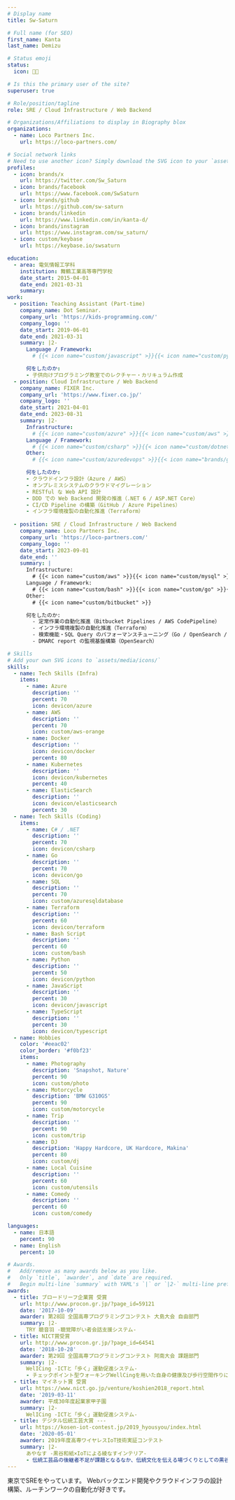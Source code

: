 ```yaml
---
# Display name
title: Sw-Saturn

# Full name (for SEO)
first_name: Kanta
last_name: Demizu

# Status emoji
status:
  icon: 👩‍💻

# Is this the primary user of the site?
superuser: true

# Role/position/tagline
role: SRE / Cloud Infrastructure / Web Backend

# Organizations/Affiliations to display in Biography blox
organizations:
  - name: Loco Partners Inc.
    url: https://loco-partners.com/

# Social network links
# Need to use another icon? Simply download the SVG icon to your `assets/media/icons/` folder.
profiles:
  - icon: brands/x
    url: https://twitter.com/Sw_Saturn
  - icon: brands/facebook
    url: https://www.facebook.com/SwSaturn
  - icon: brands/github
    url: https://github.com/sw-saturn
  - icon: brands/linkedin
    url: https://www.linkedin.com/in/kanta-d/
  - icon: brands/instagram
    url: https://www.instagram.com/sw_saturn/
  - icon: custom/keybase
    url: https://keybase.io/swsaturn

education:
  - area: 電気情報工学科
    institution: 舞鶴工業高等専門学校
    date_start: 2015-04-01
    date_end: 2021-03-31
    summary: 
work:
  - position: Teaching Assistant (Part-time)
    company_name: Dot Seminar.
    company_url: 'https://kids-programming.com/'
    company_logo: ''
    date_start: 2019-06-01
    date_end: 2021-03-31
    summary: |2-
      Language / Framework:
        # {{< icon name="custom/javascript" >}}{{< icon name="custom/python" >}}{{< icon name="custom/c" >}}{{< icon name="custom/csharp" >}}{{< icon name="custom/wordpress" >}}

      何をしたのか:
      - 子供向けプログラミング教室でのレクチャー・カリキュラム作成
  - position: Cloud Infrastructure / Web Backend
    company_name: FIXER Inc.
    company_url: 'https://www.fixer.co.jp/'
    company_logo: ''
    date_start: 2021-04-01
    date_end: 2023-08-31
    summary: |2-
      Infrastructure:
        # {{< icon name="custom/azure" >}}{{< icon name="custom/aws" >}}{{< icon name="custom/azuresqldatabase" >}}{{< icon name="custom/kubernetes" >}}{{< icon name="custom/docker" >}}{{< icon name="custom/terraform" >}}
      Language / Framework:
        # {{< icon name="custom/csharp" >}}{{< icon name="custom/dotnetcore" >}}{{< icon name="custom/typescript" >}}{{< icon name="custom/nuxt" >}}
      Other:
        # {{< icon name="custom/azuredevops" >}}{{< icon name="brands/github" >}}

      何をしたのか:
      - クラウドインフラ設計（Azure / AWS）
      - オンプレミスシステムのクラウドマイグレーション
      - RESTful な Web API 設計
      - DDD での Web Backend 開発の推進（.NET 6 / ASP.NET Core）
      - CI/CD Pipeline の構築（GitHub / Azure Pipelines）
      - インフラ環境複製の自動化推進（Terraform）
        
  - position: SRE / Cloud Infrastructure / Web Backend
    company_name: Loco Partners Inc.
    company_url: 'https://loco-partners.com/'
    company_logo: ''
    date_start: 2023-09-01
    date_end: ''
    summary: |
      Infrastructure:
        # {{< icon name="custom/aws" >}}{{< icon name="custom/mysql" >}}{{< icon name="custom/opensearch" >}}{{< icon name="custom/docker" >}}{{< icon name="custom/terraform" >}}
      Language / Framework:
        # {{< icon name="custom/bash" >}}{{< icon name="custom/go" >}}{{< icon name="custom/java" >}}{{< icon name="custom/spring" >}}{{< icon name="custom/php" >}}{{< icon name="custom/python" >}}
      Other:
        # {{< icon name="custom/bitbucket" >}}

      何をしたのか:
        - 定常作業の自動化推進（Bitbucket Pipelines / AWS CodePipeline）
        - インフラ環境複製の自動化推進（Terraform）
        - 検索機能・SQL Query のパフォーマンスチューニング（Go / OpenSearch / MySQL 8.0）
        - DMARC report の監視基盤構築（OpenSearch）

# Skills
# Add your own SVG icons to `assets/media/icons/`
skills:
  - name: Tech Skills (Infra)
    items:
      - name: Azure
        description: ''
        percent: 70
        icon: devicon/azure
      - name: AWS
        description: ''
        percent: 70
        icon: custom/aws-orange
      - name: Docker
        description: ''
        icon: devicon/docker
        percent: 80
      - name: Kubernetes
        description: ''
        icon: devicon/kubernetes
        percent: 40
      - name: ElasticSearch
        description: ''
        icon: devicon/elasticsearch
        percent: 30
  - name: Tech Skills (Coding)
    items:
      - name: C# / .NET
        description: ''
        percent: 70
        icon: devicon/csharp
      - name: Go
        description: ''
        percent: 70
        icon: devicon/go
      - name: SQL
        description: ''
        percent: 70
        icon: custom/azuresqldatabase
      - name: Terraform
        description: ''
        percent: 60
        icon: devicon/terraform
      - name: Bash Script
        description: ''
        percent: 60
        icon: custom/bash
      - name: Python
        description: ''
        percent: 50
        icon: devicon/python
      - name: JavaScript
        description: ''
        percent: 30
        icon: devicon/javascript
      - name: TypeScript
        description: ''
        percent: 30
        icon: devicon/typescript
  - name: Hobbies
    color: '#eeac02'
    color_border: '#f0bf23'
    items:
      - name: Photography
        description: 'Snapshot, Nature'
        percent: 90
        icon: custom/photo
      - name: Motorcycle
        description: 'BMW G310GS'
        percent: 90
        icon: custom/motorcycle
      - name: Trip
        description: ''
        percent: 90
        icon: custom/trip
      - name: DJ
        description: 'Happy Hardcore, UK Hardcore, Makina'
        percent: 80
        icon: custom/dj
      - name: Local Cuisine
        description: ''
        percent: 60
        icon: custom/utensils
      - name: Comedy
        description: ''
        percent: 60
        icon: custom/comedy

languages:
  - name: 日本語
    percent: 90
  - name: English
    percent: 10

# Awards.
#   Add/remove as many awards below as you like.
#   Only `title`, `awarder`, and `date` are required.
#   Begin multi-line `summary` with YAML's `|` or `|2-` multi-line prefix and indent 2 spaces below.
awards:
  - title: ブロードリーフ企業賞 受賞
    url: http://www.procon.gr.jp/?page_id=59121
    date: '2017-10-09'
    awarder: 第28回 全国高専プログラミングコンテスト 大島大会 自由部門
    summary: |2-
      TRY 聴音羽 -聴覚障がい者会話支援システム-
  - title: NICT賞受賞
    url: http://www.procon.gr.jp/?page_id=64541
    date: '2018-10-28'
    awarder: 第29回 全国高専プログラミングコンテスト 阿南大会 課題部門
    summary: |2-
      WelICing -ICTと「歩く」運動促進システム-
      - チェックポイント型ウォーキングWellCingを用いた自身の健康及び歩行空間作りによる地域活性化
  - title: マイネット賞 受賞
    url: https://www.nict.go.jp/venture/koshien2018_report.html
    date: '2019-03-11'
    awarder: 平成30年度起業家甲子園
    summary: |2-
      WelICing -ICTと「歩く」運動促進システム-
  - title: デジタル伝統工芸大賞 --- 
    url: https://kosen-iot-contest.jp/2019_hyousyou/index.html
    date: '2020-05-01'
    awarder: 2019年度高専ワイヤレスIoT技術実証コンテスト
    summary: |2-
      あやなす -黒谷和紙×IoTによる綾なすインテリア-
      - 伝統工芸品の後継者不足が課題となるなか、伝統文化を伝える場づくりとしての黒谷和紙とIoT技術をかけ合わせたIoTインテリア: 「あやなす」
---
```


東京でSREをやっています。
Webバックエンド開発やクラウドインフラの設計構築、ルーチンワークの自動化が好きです。
